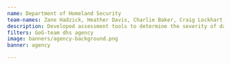 ```yaml
---
name: Department of Homeland Security
team-names: Zane Hadzick, Heather Davis, Charlie Baker, Craig Lockhart, Matthew McCullough
description: Developed assessment tools to determine the severity of damage following natural disasters. Creation of this tool has led to faster recovery times and substantial savings to property owners.
filters: GoG-team dhs agency
image: banners/agency-background.png
banner: agency

---
```


